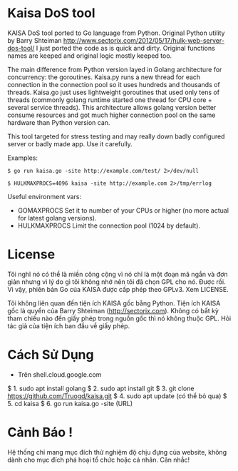 Kaisa DoS tool
=============

KAISA DoS tool ported to Go language from Python. 
Original Python utility by Barry Shteiman http://www.sectorix.com/2012/05/17/hulk-web-server-dos-tool/
I just ported the code as is quick and dirty. Original functions names are keeped and original logic mostly keeped too.

The main difference from Python version layed in Golang architecture for concurrency: the goroutines. Kaisa.py runs
a new thread for each connection in the connection pool so it uses hundreds and thousands of threads. 
Kaisa.go just uses lightweight goroutines that used only tens of threads (commonly golang runtime started one thread for
CPU core + several service threads). This architecture allows golang version better consume resources and got much higher 
connection pool on the same hardware than Python version can.

This tool targeted for stress testing and may really down badly configured server or badly made app. Use it carefully.

Examples:

    $ go run kaisa.go -site http://example.com/test/ 2>/dev/null

    $ HULKMAXPROCS=4096 kaisa -site http://example.com 2>/tmp/errlog

Useful environment vars:

* GOMAXPROCS
  Set it to number of your CPUs or higher (no more actual for latest golang versions).
* HULKMAXPROCS
  Limit the connection pool (1024 by default).

License
=======

Tôi nghĩ nó có thể là miền công cộng vì nó chỉ là một đoạn mã ngắn và đơn giản nhưng vì lý do gì tôi không nhớ nên tôi đã chọn GPL cho nó. Được rồi. Vì vậy, phiên bản Go của KAISA được cấp phép theo GPLv3. Xem LICENSE.

Tôi không liên quan đến tiện ích KAISA gốc bằng Python. Tiện ích KAISA gốc là quyền của Barry Shteiman (http://sectorix.com). Không có bất kỳ tham chiếu nào đến giấy phép trong nguồn gốc thì nó không thuộc GPL. Hỏi tác giả của tiện ích ban đầu về giấy phép.

Cách Sử Dụng
=======
* Trên shell.cloud.google.com

$ 1. sudo apt install golang
$ 2. sudo apt install git
$ 3. git clone https://github.com/Truogd/kaisa.git
$ 4. sudo apt update (có thể bỏ qua)
$ 5. cd kaisa
$ 6. go run kaisa.go -site (URL)

Cảnh Báo !
=======

Hệ thống chỉ mang mục đích thử nghiệm độ chịu đựng của website, không dành cho mục đích phá hoại tổ chức hoặc cá nhân. Cân nhắc!

